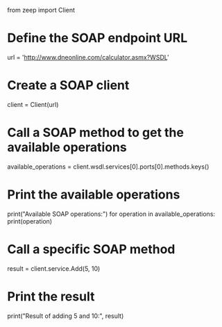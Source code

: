 from zeep import Client

# Define the SOAP endpoint URL
url = 'http://www.dneonline.com/calculator.asmx?WSDL'

# Create a SOAP client
client = Client(url)

# Call a SOAP method to get the available operations
available_operations = client.wsdl.services[0].ports[0].methods.keys()

# Print the available operations
print("Available SOAP operations:")
for operation in available_operations:
    print(operation)

# Call a specific SOAP method
result = client.service.Add(5, 10)

# Print the result
print("Result of adding 5 and 10:", result)
